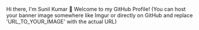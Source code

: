 Hi there, I'm Sunil Kumar 👋
Welcome to my GitHub Profile!
 (You can host your banner image somewhere like Imgur or directly on GitHub and replace 'URL_TO_YOUR_IMAGE' with the actual URL)
